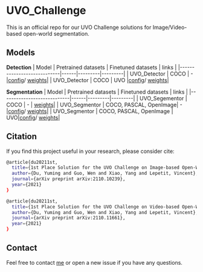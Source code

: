 # UVO_Challenge
This is an official repo for our UVO Challenge solutions for Image/Video-based open-world segmentation.

## Models
**Detection**
| Model                      | Pretrained datasets | Finetuned datasets | links   |
|----------------------------|------|---------|---------|
| UVO_Detector     | COCO | - |[config](./Track1/detection/configs/uvo/swin_l_carafe_simota_focal_giou_iouhead_tower_dcn_coco_384.py)/ [weights](https://drive.google.com/file/d/1SmRUdYljUmYxLkbwfdJqys_lWPu7kN3q/view?usp=sharing)|
| UVO_Detector     | COCO | UVO |[config](./Track1/detection/configs/uvo/swin_l_carafe_simota_focal_giou_iouhead_tower_dcn_coco_384_uvo_finetune.py)/ [weights](https://drive.google.com/file/d/1VdtZ6D34VlaUprUqoxRIiLj2ab5hLOaZ/view?usp=sharing)|

**Segmentation**
| Model                      | Pretrained datasets | Finetuned datasets | links   |
|----------------------------|------|---------|---------|
| UVO_Segementor    | COCO | - | [weights](https://drive.google.com/file/d/1VC7oS1x6ttQ4t-Px3r8BfbQP7FfhgRj-/view?usp=sharing)|
| UVO_Segmentor     | COCO, PASCAL, OpenImage| - |[config](./Track1/segmentation/configs/swin/swin_l_upper_w_jitter_training.py)/ [weights](https://drive.google.com/file/d/1XKpm_VLLJ0mkgN9ZTDErG-4XuQHib_GK/view?usp=sharing)|
| UVO_Segmentor     | COCO, PASCAL, OpenImage | UVO|[config](./Track1/segmentation/configs/swin/swin_l_upper_w_jitter_uvo_finetune_training.py)/ [weights](https://drive.google.com/file/d/10EeNkJkFRaPNhGeRAegrSdY-VslrgFrZ/view?usp=sharing)|

## Citation
If you find this project useful in your research, please consider cite:
```bash
@article{du20211st,
  title={1st Place Solution for the UVO Challenge on Image-based Open-World Segmentation 2021},
  author={Du, Yuming and Guo, Wen and Xiao, Yang and Lepetit, Vincent},
  journal={arXiv preprint arXiv:2110.10239},
  year={2021}
}

@article{du20211st,
  title={1st Place Solution for the UVO Challenge on Video-based Open-World Segmentation 2021},
  author={Du, Yuming and Guo, Wen and Xiao, Yang and Lepetit, Vincent},
  journal={arXiv preprint arXiv:2110.11661},
  year={2021}
}
```

## Contact
Feel free to contact [me](yuming.du@enpc.fr) or open a new issue if you have any questions.
